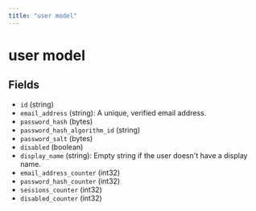 ```yaml
---
title: "user model"
---
```


# user model

## Fields

-   `id` (string)
-   `email_address` (string): A unique, verified email address.
-   `password_hash` (bytes)
-   `password_hash_algorithm_id` (string)
-   `password_salt` (bytes)
-   `disabled` (boolean)
-   `display_name` (string): Empty string if the user doesn't have a display name.
-   `email_address_counter` (int32)
-   `password_hash_counter` (int32)
-   `sessions_counter` (int32)
-   `disabled_counter` (int32)

